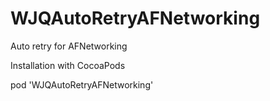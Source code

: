 # WJQAutoRetryAFNetworking
Auto retry for AFNetworking

Installation with CocoaPods

pod 'WJQAutoRetryAFNetworking'
